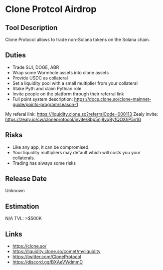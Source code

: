 # Clone Protcol Airdrop

## Tool Description

Clone Protocol allows to trade non-Solana tokens on the Solana chain.

## Duties

* Trade SUI, DOGE, ABR
* Wrap some Wormhole assets into clone assets
* Provide USDC as collateral
* Set a liquidity pool with a small multiplier from your collateral
* Stake Pyth and claim Pythian role
* Invite people on the platform through their referral link
* Full point system description: https://docs.clone.so/clone-mainnet-guide/points-program/season-1

My referal link: https://liquidity.clone.so?referralCode=000113
Zealy invite: https://zealy.io/cw/cloneprotocol/invite/8bp5nj8vqByfQOXhP5n1G

## Risks

* Like any app, it can be compromised.
* Your liquidity multipliers may default which will costs you your collaterals.
* Trading has always some risks

## Release Date

Unknown

## Estimation

N/A
TVL: >$500K

## Links

* https://clone.so/
* https://liquidity.clone.so/comet/myliquidity
* https://twitter.com/CloneProtocol
* https://discord.gg/BXAeVWdmmD
